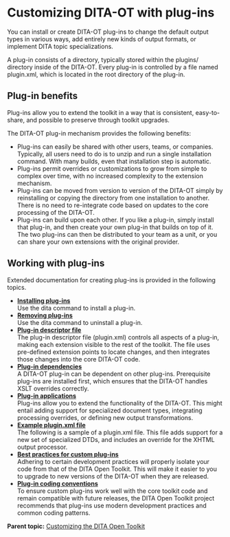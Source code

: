 # Customizing DITA-OT with plug-ins

You can install or create DITA-OT plug-ins to change the default output types in various ways, add entirely new kinds of output formats, or implement DITA topic specializations.

A plug-in consists of a directory, typically stored within the plugins/ directory inside of the DITA-OT. Every plug-in is controlled by a file named plugin.xml, which is located in the root directory of the plug-in.

## Plug-in benefits

Plug-ins allow you to extend the toolkit in a way that is consistent, easy-to-share, and possible to preserve through toolkit upgrades.

The DITA-OT plug-in mechanism provides the following benefits:

-   Plug-ins can easily be shared with other users, teams, or companies. Typically, all users need to do is to unzip and run a single installation command. With many builds, even that installation step is automatic.
-   Plug-ins permit overrides or customizations to grow from simple to complex over time, with no increased complexity to the extension mechanism.
-   Plug-ins can be moved from version to version of the DITA-OT simply by reinstalling or copying the directory from one installation to another. There is no need to re-integrate code based on updates to the core processing of the DITA-OT.
-   Plug-ins can build upon each other. If you like a plug-in, simply install that plug-in, and then create your own plug-in that builds on top of it. The two plug-ins can then be distributed to your team as a unit, or you can share your own extensions with the original provider.

## Working with plug-ins

Extended documentation for creating plug-ins is provided in the following topics.

-   **[Installing plug-ins](../topics/plugins-installing.md)**  
Use the dita command to install a plug-in.
-   **[Removing plug-ins](../topics/plugins-removing.md)**  
Use the dita command to uninstall a plug-in.
-   **[Plug-in descriptor file](../topics/plugin-configfile.md)**  
The plug-in descriptor file \(plugin.xml\) controls all aspects of a plug-in, making each extension visible to the rest of the toolkit. The file uses pre-defined extension points to locate changes, and then integrates those changes into the core DITA-OT code.
-   **[Plug-in dependencies](../topics/plugin-dependencies.md)**  
A DITA-OT plug-in can be dependent on other plug-ins. Prerequisite plug-ins are installed first, which ensures that the DITA-OT handles XSLT overrides correctly.
-   **[Plug-in applications](../topics/plugin-applications.md)**  
Plug-ins allow you to extend the functionality of the DITA-OT. This might entail adding support for specialized document types, integrating processing overrides, or defining new output transformations.
-   **[Example plugin.xml file](../topics/plugin-sample.md)**  
The following is a sample of a plugin.xml file. This file adds support for a new set of specialized DTDs, and includes an override for the XHTML output processor.
-   **[Best practices for custom plug-ins](../topics/plugin-best-practices.md)**  
Adhering to certain development practices will properly isolate your code from that of the DITA Open Toolkit. This will make it easier to you to upgrade to new versions of the DITA-OT when they are released.
-   **[Plug-in coding conventions](../topics/plugin-coding-conventions.md)**  
To ensure custom plug-ins work well with the core toolkit code and remain compatible with future releases, the DITA Open Toolkit project recommends that plug-ins use modern development practices and common coding patterns.

**Parent topic:** [Customizing the DITA Open Toolkit](../topics/extending-the-ot.md)


